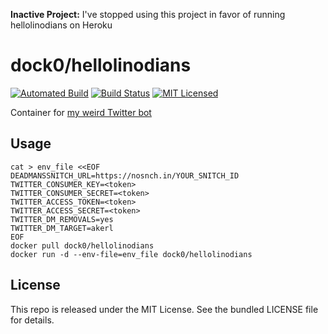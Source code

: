**Inactive Project:** I've stopped using this project in favor of running hellolinodians on Heroku

dock0/hellolinodians
=======

[![Automated Build](http://img.shields.io/badge/automated-build-green.svg)](https://hub.docker.com/r/dock0/hellolinodians/)
[![Build Status](https://img.shields.io/circleci/project/dock0/hellolinodians/master.svg)](https://circleci.com/gh/dock0/hellolinodians)
[![MIT Licensed](http://img.shields.io/badge/license-MIT-green.svg)](https://tldrlegal.com/license/mit-license)

Container for [my weird Twitter bot](https://github.com/akerl/hellolinodians)

## Usage

```
cat > env_file <<EOF
DEADMANSSNITCH_URL=https://nosnch.in/YOUR_SNITCH_ID
TWITTER_CONSUMER_KEY=<token>
TWITTER_CONSUMER_SECRET=<token>
TWITTER_ACCESS_TOKEN=<token>
TWITTER_ACCESS_SECRET=<token>
TWITTER_DM_REMOVALS=yes
TWITTER_DM_TARGET=akerl
EOF
docker pull dock0/hellolinodians
docker run -d --env-file=env_file dock0/hellolinodians
```

## License

This repo is released under the MIT License. See the bundled LICENSE file for details.


